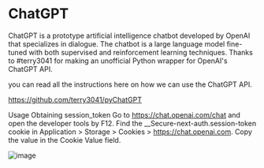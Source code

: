 # ChatGPT
ChatGPT is a prototype artificial intelligence chatbot developed by OpenAI that specializes in dialogue. The chatbot is a large language model fine-tuned with both supervised and reinforcement learning techniques.
Thanks to #terry3041 for making an unofficial Python wrapper for OpenAI's ChatGPT API.

you can read all the instructions here on how we can use the ChatGPT API.

https://github.com/terry3041/pyChatGPT

Usage
Obtaining session_token
Go to https://chat.openai.com/chat and open the developer tools by F12.
Find the __Secure-next-auth.session-token cookie in Application > Storage > Cookies > https://chat.openai.com.
Copy the value in the Cookie Value field.

![image](https://user-images.githubusercontent.com/65563164/207084101-2b613b6e-3cf7-42f7-a5a5-6c282288d16c.png)

